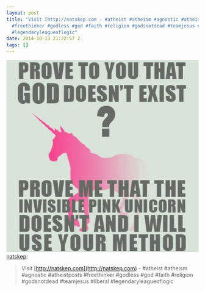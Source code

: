```yaml
---
layout: post
title: "Visit [http://natskep.com - #atheist #atheism #agnostic #atheistposts
  #freethinker #godless #god #faith #religion #godsnotdead #teamjesus #liberal
  #legendaryleagueoflogic"
date: 2014-10-13 21:22:57 Z
tags: []
---
```

![](/media/2014/10/99937658689.jpg)
[natskep](http://natskep.tumblr.com/post/99920767570/visit-http-natskep-com-atheist-atheism):

> Visit [http://natskep.com](http://natskep.com) - #atheist #atheism #agnostic #atheistposts #freethinker #godless #god #faith #religion #godsnotdead #teamjesus #liberal #legendaryleagueoflogic
